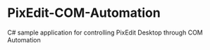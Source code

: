 # PixEdit-COM-Automation
C# sample application for controlling PixEdit Desktop through COM Automation

